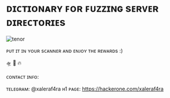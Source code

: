 <h1>ᴅɪᴄᴛɪᴏɴᴀʀʏ ꜰᴏʀ ꜰᴜᴢᴢɪɴɢ sᴇʀᴠᴇʀ ᴅɪʀᴇᴄᴛᴏʀɪᴇs</h1>



![tenor](https://user-images.githubusercontent.com/56604650/86495586-a3385e80-bd82-11ea-8f4e-1c78baf26d14.gif)

ᴘᴜᴛ ɪᴛ ɪɴ ʏᴏᴜʀ sᴄᴀɴɴᴇʀ ᴀɴᴅ ᴇɴᴊᴏʏ ᴛʜᴇ ʀᴇᴡᴀʀᴅs :)

🛸 🏅 🔥



ᴄᴏɴᴛᴀᴄᴛ ɪɴꜰᴏ:

ᴛᴇʟᴇɢʀᴀᴍ: @xaleraf4ra
ʜ1 ᴘᴀɢᴇ: https://hackerone.com/xaleraf4ra
